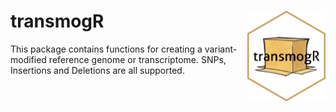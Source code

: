 # transmogR <img id="transmogr_logo" src="man/figures/transmogR.png" align="right" width = "125" />

This package contains functions for creating a variant-modified reference genome or transcriptome.
SNPs, Insertions and Deletions are all supported.
